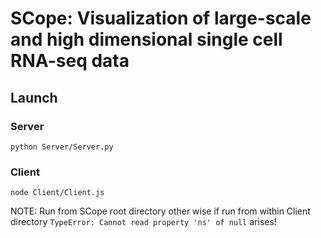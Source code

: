 # SCope: Visualization of large-scale and high dimensional single cell RNA-seq data

## Launch

### Server
```
python Server/Server.py
```

### Client
```
node Client/Client.js
```
NOTE: Run from SCope root directory other wise if run from within Client directory `TypeError: Cannot read property 'ns' of null` arises!
